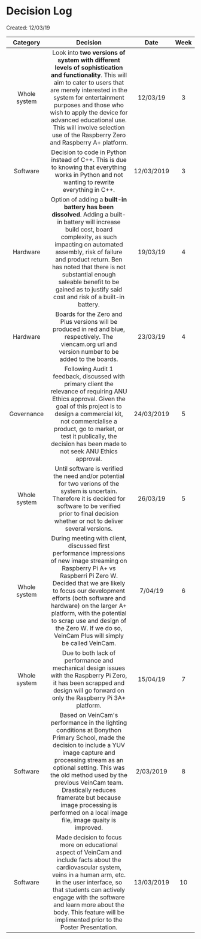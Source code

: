  # Decision Log
 Created: 12/03/19

| Category        | Decision           | Date  |  Week |
| :-------------: |:-------------:| :-----:| :-----:|
| Whole system      |Look into **two versions of system with different levels of sophistication and functionality**. This will aim to cater to users that are merely interested in the system for entertainment purposes and those who wish to apply the device for advanced educational use. This will involve selection use of the Raspberry Zero and Raspberry A+ platform.  | 12/03/19 | 3 |
|Software|Decision to code in Python instead of C++. This is due to knowing that everything works in Python and not wanting to rewrite everything in C++.|12/03/2019|3|
|Hardware| Option of adding a **built-in battery has been dissolved**. Adding a built-in battery will increase build cost, board complexity, as such impacting on automated assembly, risk of failure and product return. Ben has noted that there is not substantial enough saleable benefit to be gained as to justify said cost and risk of a built-in battery.|19/03/19|4|
|Hardware|Boards for the Zero and Plus versions will be produced in red and blue, respectively. The viencam.org url and version number to be added to the boards.|23/03/19|4|
|Governance|Following Audit 1 feedback, discussed with primary client the relevance of requiring ANU Ethics approval. Given the goal of this project is to design a commercial kit, not commercialise a product, go to market, or test it publically, the decision has been made to not seek ANU Ethics approval. |24/03/2019|5|
|Whole system|Until software is verified the need and/or potential for two verions of the system is uncertain. Therefore it is decided for software to be verified prior to final decision whether or not to deliver several versions.|26/03/19|5|
|Whole system|During meeting with client, discussed first performance impressions of new image streaming on Raspberry Pi A+ vs Raspberri Pi Zero W. Decided that we are likely to focus our development efforts (both software and hardware) on the larger A+ platform, with the potential to scrap use and design of the Zero W. If we do so, VeinCam Plus will simply be called VeinCam.|7/04/19|6|
| Whole system | Due to both lack of performance and mechanical design issues with the Raspberry Pi Zero, it has been scrapped and design will go forward on only the Raspberry Pi 3A+ platform. |  15/04/19 | 7|
|Software| Based on VeinCam's performance in the lighting conditions at Bonython Primary School, made the decision to include a YUV image capture and processing stream as an optional setting. This was the old method used by the previous VeinCam team. Drastically reduces framerate but because image processing is performed on a local image file, image quaity is improved. |2/03/2019| 8 |
|Software| Made decision to focus more on educational aspect of VeinCam and include facts about the cardiovascular system, veins in a human arm, etc. in the user interface, so that students can actively engage with the software and learn more about the body. This feature will be implimented prior to the Poster Presentation. |13/03/2019| 10 |
